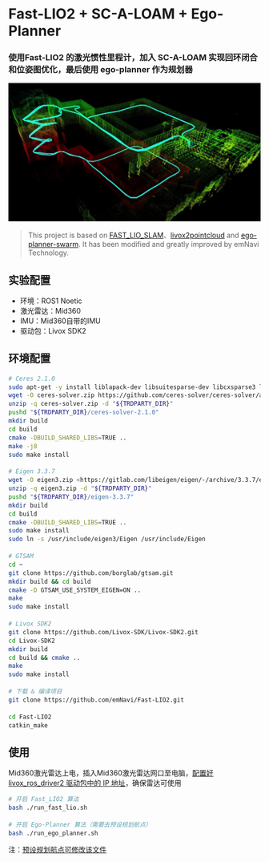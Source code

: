 # Fast-LIO2 + SC-A-LOAM + Ego-Planner
### 使用Fast-LIO2 的激光惯性里程计，加入 SC-A-LOAM 实现回环闭合和位姿图优化，最后使用 ego-planner 作为规划器
![result](./result.png)

> This project is based on [FAST_LIO_SLAM](https://github.com/GDUT-Kyle/FAST_LIO_SLAM.git)、[livox2pointcloud](https://github.com/juliangaal/livox2pointcloud.git) and [ego-planner-swarm](https://github.com/ZJU-FAST-Lab/ego-planner-swarm.git). It has been modified and greatly improved by emNavi Technology.

## 实验配置
- 环境：ROS1 Noetic
- 激光雷达：Mid360
- IMU：Mid360自带的IMU
- 驱动包：Livox SDK2

## 环境配置
```bash
# Ceres 2.1.0
sudo apt-get -y install liblapack-dev libsuitesparse-dev libcxsparse3 libgflags-dev libgoogle-glog-dev libgtest-dev
wget -O ceres-solver.zip https://github.com/ceres-solver/ceres-solver/archive/refs/tags/2.1.0.zip
unzip -q ceres-solver.zip -d "${TRDPARTY_DIR}"
pushd "${TRDPARTY_DIR}/ceres-solver-2.1.0"
mkdir build
cd build
cmake -DBUILD_SHARED_LIBS=TRUE ..
make -j8
sudo make install

# Eigen 3.3.7
wget -O eigen3.zip <https://gitlab.com/libeigen/eigen/-/archive/3.3.7/eigen-3.3.7.zip>
unzip -q eigen3.zip -d "${TRDPARTY_DIR}"
pushd "${TRDPARTY_DIR}/eigen-3.3.7"
mkdir build
cd build
cmake -DBUILD_SHARED_LIBS=TRUE ..
sudo make install
sudo ln -s /usr/include/eigen3/Eigen /usr/include/Eigen

# GTSAM
cd ~
git clone https://github.com/borglab/gtsam.git
mkdir build && cd build
cmake -D GTSAM_USE_SYSTEM_EIGEN=ON ..
make
sudo make install

# Livox SDK2
git clone https://github.com/Livox-SDK/Livox-SDK2.git
cd Livox-SDK2
mkdir build
cd build && cmake ..
make
sudo make install

# 下载 & 编译项目
git clone https://github.com/emNavi/Fast-LIO2.git

cd Fast-LIO2
catkin_make
```

## 使用
Mid360激光雷达上电，插入Mid360激光雷达网口至电脑，[配置好 livox_ros_driver2 驱动包中的 IP 地址](https://github.com/Livox-SDK/livox_ros_driver2?tab=readme-ov-file#4-lidar-config)，确保雷达可使用
```bash 
# 开启 Fast_LIO2 算法
bash ./run_fast_lio.sh 

# 开启 Ego-Planner 算法（需要去预设规划航点）
bash ./run_ego_planner.sh
```

注：[预设规划航点可修改该文件](https://github.com/emNavi/Fast-LIO2/blob/main/src/ego-planner-swarm-v1/src/planner/plan_manage/launch/param.xml)
